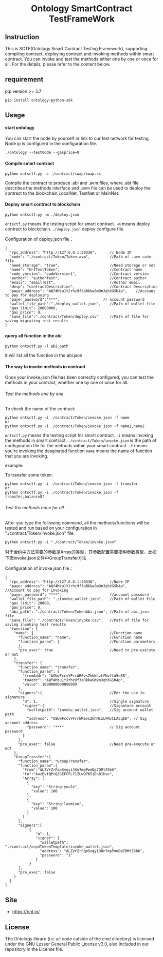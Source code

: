 <h1 align="center">Ontology SmartContract TestFrameWork</h1>

## Instruction

This is SCTF(Ontology Smart Contract Testing Framework), supporting compiling contract, deploying contract and invoking methods within smart contract. You can invoke and test the methods either one by one or once for all. For the details, please refer to the content below.

## requirement

pip version >= 3.7

```
pip install ontology-python-sdk
```

## Usage

#### start ontology

You can start the node by yourself or link to our test network for testing. Node ip is configured in the configuration file.
```
./ontology --testmode --gasprice=0
```

#### Compile smart contract

```
python ontsctf.py -c ./contract/swap/swap.cs
```

Compile the contract to produce .abi and .avm files, where .abi file describes the methods interface and .avm file can be used to deploy the contract to the blockchain LocalNet, TestNet or MainNet.


#### Deploy smart contract to blockchain

```
python ontsctf.py -m ./deploy.json
```

`ontsctf.py` means the testing script for smart contract.
`-m` means deploy contract to blockchain.
`./deploy.json` deploy configure file.



Configuration of deploy.json file：
```
{
  "rpc_address": "http://127.0.0.1:20336",      // Node IP
  "code": "./contract/Token/Token.avm",         //Path of .avm code file
  "need_storage": "true",                       //Need storage or not
  "name": "OntTestToken",                       //Contract name
  "code_version": "codeVersion1",               //Contract version
  "author": "authorTest",                       //Contract author
  "email": "emailTest",                         //Author email
  "desp": "contractDescription",                //Contract Description
  "payer_address": "AQf4Mzu1YJrhz9f3aRkkwSm9n3qhXGSh4p",    //Account to pay for deploying
  "payer_password":"***",                    // account password
  "wallet_file_path":"./deploy_wallet.json",    //Path of wallet file
  "gas_limit": 20600000,
  "gas_price": 0,
  "save_file":"./contract/Token/deploy.csv"     //Path of file for saving migrating test results
}
```
#### query all function in the abi

```
python ontsctf.py -l abi_path
```
it will list all the function in the abi.json

#### The way to invoke methods in contract
Once your invoke.json file has been correctly configured, you can test the methods in your contract, whether one by one or once for all.

###### Test the methods one by one
To check the name of the contract:<br/>

```
python ontsctf.py -i ./contract/Token/invoke.json -f name
or
python ontsctf.py -i ./contract/Token/invoke.json -f name1,name2
```

`ontsctf.py` means the testing script for smart contract.
`-i` means invoking the methods in smart contract.
`./contract/Token/invoke.json` is the path of configuration file for the methods within your smart contract.
`-f` means you're invoking the desginated function
`name` means the name of function that you are invoking.


example:

To transfer some token: <br/>

```
python ontsctf.py -i ./contract/Token/invoke.json -f transfer
or
python ontsctf.py -i ./contract/Token/invoke.json -f transfer,balanceOf
```

###### Test the methods once for all
After you type the following command, all the methods/functions will be tested and run based on your configuration in "./contract/Token/invoke.json" file.<br/>

```
python ontsctf.py -i "./contract/Token/invoke.json"
```


对于合约中方法需要的参数是Array的类型，其参数配置需要指明参数类型，比如下面invoke.json文件中GroupTransfer方法




Configuration of invoke.json file：
```
{
  "rpc_address": "http://127.0.0.1:20336",      //Node IP
  "payer_address": "AQf4Mzu1YJrhz9f3aRkkwSm9n3qhXGSh4p",       //Account to pay for invoking
  "payer_password": "***",                      //account password
  "wallet_file_path": "./invoke_wallet.json",   //Path of wallet file
  "gas_limit": 20000,
  "gas_price": 0,
  "abi_path": "./contract/Token/TokenAbi.json", //Path of abi.json file
  "save_file": "./contract/Token/invoke.csv",   //Path of file for saving invoking test results
  "function": {
    "name": {                                   //Function name
      "function_name": "name",                  //Function name
      "function_param": {                       //Function parameters
      },
      "pre_exec": true                          //Need to pre-execute or not
    },
    "transfer": {                                           
      "function_name": "transfer",                         
      "function_param": {
        "fromAddr": "ASUwFccvYFrrWR6vsZhhNszLFNvCLA5qS6",   
        "toAddr": "AQf4Mzu1YJrhz9f3aRkkwSm9n3qhXGSh4p",
        "value": 1000000000000000
      },
      "signers":{                               //For the use fo signature
        "m": 1,                                 //Single signature
        "signer":{                              //Signature account
          "walletpath": "invoke_wallet.json",   //Sig account wallet path
          "address": "ASUwFccvYFrrWR6vsZhhNszLFNvCLA5qS6", // Sig account address
          "password": "***"                     // Sig account password
        }
      },
      "pre_exec": false                         //Need pre-execute or not
    },
    "GroupTransfer":{
      "function_name": "GroupTransfer",
      "function_param":{
        "from":"ALZVrZrFqoSvqyi38n7mpPoeDp7DMtZ9b6",
        "to":"AazEvfQPcQ2GEFFPLF1ZLwQ7K5jDn81hve",
        "Array": [
          {
            "key": "String:youle",
            "value": 100
          },
          {
            "key": "String:laomiao",
            "value": 100
          }
        ]
      },
      "signers":[
           {
              "m": 1,
              "signer": {
                "walletpath": "./contract/oep4TokenTemplate/invoke_wallet.json",
                "address": "ALZVrZrFqoSvqyi38n7mpPoeDp7DMtZ9b6",
                "password": "1"
              }
           }
      ],
      "pre_exec": false
    }
  }
}
```


## Site

* https://ont.io/

## License

The Ontology library (i.e. all code outside of the cmd directory) is licensed under the GNU Lesser General Public License v3.0, also included in our repository in the License file.
